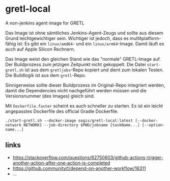 # gretl-local
A non-jenkins agent image for GRETL

Das Image ist ohne sämtliches Jenkins-Agent-Zeugs und sollte aus diesem Grund leichtgewichtiger sein. Wichtiger ist jedoch, dass es multitplatform-fähig ist: Es gibt ein `linux/amd64`- und ein `linux/arm64`-Image. Damit läuft es auch auf Apple Silicon Rechnern. 

Das Image weist den gleichen Stand wie das "normale" GRETL-Image auf. Der Buildprozess zum jetzigen Zeitpunkt nicht gekoppelt. Die Datei `start-gretl.sh` ist aus dem `gretljobs`-Repo kopiert und dient zum lokalen Testen. Die Buildlogik ist aus dem `gretl`-Repo.

Sinnigerweise sollte dieser Buildprozess im Original-Repo integriert werden, damit die Dependencies nicht nachgeführt werden müssen und die Versionsnummer (des Images) gleich sind. 

Mit `Dockerfile.faster` scheint es auch schneller zu starten. Es ist ein leicht angepasstes Dockerfile des official Gradle Dockerfile.

```
./start-gretl.sh --docker-image sogis/gretl-local:latest [--docker-network NETWORK] --job-directory $PWD/jobname [taskName...] [--option-name...]
```

## links
- https://stackoverflow.com/questions/62750603/github-actions-trigger-another-action-after-one-action-is-completed
- https://github.community/t/depend-on-another-workflow/16311
- ...